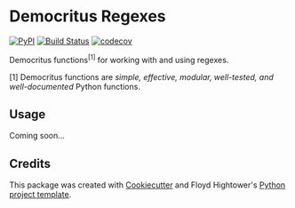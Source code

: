 # Democritus Regexes

[![PyPI](https://img.shields.io/pypi/v/democritus-regexes.svg)](https://pypi.python.org/pypi/democritus-regexes)
[![Build Status](https://travis-ci.com/democritus-project/democritus-regexes.svg?branch=main)](https://travis-ci.com/democritus-project/democritus-regexes)
[![codecov](https://codecov.io/gh/democritus-project/democritus-regexes/branch/main/graph/badge.svg?token=61M1BLDZKU)](https://codecov.io/gh/democritus-project/democritus-regexes)

Democritus functions<sup>[1]</sup> for working with and using regexes.

[1] Democritus functions are <i>simple, effective, modular, well-tested, and well-documented</i> Python functions.

## Usage

Coming soon...

## Credits

This package was created with [Cookiecutter](https://github.com/audreyr/cookiecutter) and Floyd Hightower's [Python project template](https://github.com/fhightower-templates/python-project-template).
